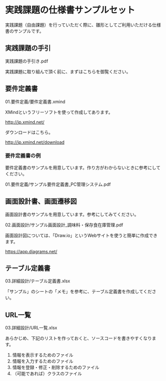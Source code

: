 # 実践課題の仕様書サンプルセット

実践課題（自由課題）を行っていただく際に、雛形としてご利用いただける仕様書のサンプルです。

## 実践課題の手引

実践課題の手引き.pdf

実践課題に取り組んで頂く前に、まずはこちらを御覧ください。

## 要件定義書

01.要件定義/要件定義書.xmind

XMindというフリーソフトを使って作成してあります。

http://jp.xmind.net/

ダウンロードはこちら。

http://jp.xmind.net/download

### 要件定義書の例
要件定義書のサンプルを用意しています。作り方がわからないときに参考にしてください。

01.要件定義/サンプル要件定義書_PC管理システム.pdf

## 画面設計書、画面遷移図
画面設計書のサンプルを用意しています。参考にしてみてください。

02.画面設計/サンプル画面設計_調味料・保存食在庫管理.pdf

画面設計図については、「Draw.io」というWebサイトを使うと簡単に作成できます。

https://app.diagrams.net/

## テーブル定義書

03.詳細設計/テーブル定義書.xlsx

「サンプル」のシートの「メモ」を参考に、テーブル定義書を作成してください。

## URL一覧

03.詳細設計/URL一覧.xlsx

あらかじめ、下記のリストを作っておくと、ソースコードを書きやすくなります。

1. 情報を表示するためのファイル
2. 情報を入力するためのファイル
3. 情報を登録・修正・削除するためのファイル
4. （可能であれば）クラスのファイル


